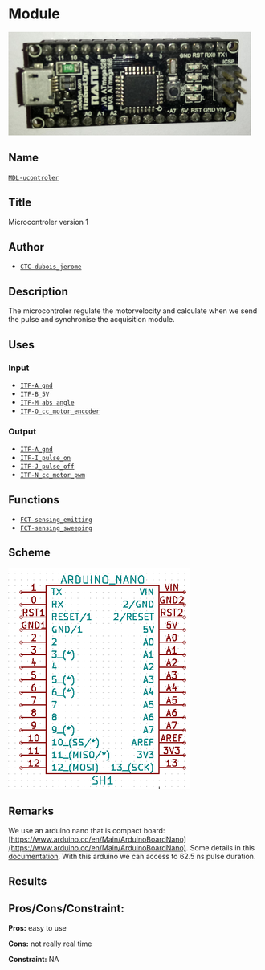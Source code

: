 # Module
![](viewme.png)

## Name
[`MDL-ucontroler`]()

## Title
Microcontroler version 1

## Author
* [`CTC-dubois_jerome`]()

## Description
The microcontroler regulate the motorvelocity and calculate when we send the pulse and synchronise the acquisition module.

## Uses
### Input
* [`ITF-A_gnd`]()
* [`ITF-B_5V`]()
* [`ITF-M_abs_angle`]()
* [`ITF-O_cc_motor_encoder`]()

### Output
* [`ITF-A_gnd`]()
* [`ITF-I_pulse_on`]()
* [`ITF-J_pulse_off`]()
* [`ITF-N_cc_motor_pwm`]()

## Functions
* [`FCT-sensing_emitting`]()
* [`FCT-sensing_sweeping`]()

## Scheme
![](./images/scheme.png)

## Remarks
We use an arduino nano that is compact board:
[https://www.arduino.cc/en/Main/ArduinoBoardNano](https://www.arduino.cc/en/Main/ArduinoBoardNano). Some details in this [documentation](./doc/arduino_nano_manual.pdf). With this arduino we can access to 62.5 ns pulse duration.

## Results

## Pros/Cons/Constraint:

**Pros:** easy to use

**Cons:** not really real time

**Constraint:** NA
